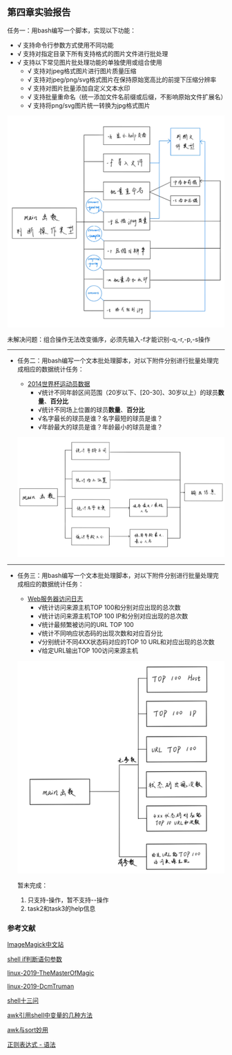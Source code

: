 ## 第四章实验报告



任务一：用bash编写一个脚本，实现以下功能：

- √ 支持命令行参数方式使用不同功能
- √ 支持对指定目录下所有支持格式的图片文件进行批处理
- √ 支持以下常见图片批处理功能的单独使用或组合使用
  - √ 支持对jpeg格式图片进行图片质量压缩
  - √ 支持对jpeg/png/svg格式图片在保持原始宽高比的前提下压缩分辨率
  - √ 支持对图片批量添加自定义文本水印
  - √ 支持批量重命名（统一添加文件名前缀或后缀，不影响原始文件扩展名）
  - √ 支持将png/svg图片统一转换为jpg格式图片

![task1](./img/task1.png)

未解决问题：组合操作无法改变循序，必须先输入-f才能识别-q,-r,-p,-s操作

---

* 任务二：用bash编写一个文本批处理脚本，对以下附件分别进行批量处理完成相应的数据统计任务：
  * [2014世界杯运动员数据](exp/chap0x04/worldcupplayerinfo.tsv)
    * √统计不同年龄区间范围（20岁以下、[20-30]、30岁以上）的球员**数量**、**百分比**
    * √统计不同场上位置的球员**数量**、**百分比**
    * √名字最长的球员是谁？名字最短的球员是谁？
    * √年龄最大的球员是谁？年龄最小的球员是谁？
  
  ![task2](./img/task2.png)

---

* 任务三：用bash编写一个文本批处理脚本，对以下附件分别进行批量处理完成相应的数据统计任务：
  * [Web服务器访问日志](exp/chap0x04/web_log.tsv.7z)
    * √统计访问来源主机TOP 100和分别对应出现的总次数
    * √统计访问来源主机TOP 100 IP和分别对应出现的总次数
    * √统计最频繁被访问的URL TOP 100
    * √统计不同响应状态码的出现次数和对应百分比
    * √分别统计不同4XX状态码对应的TOP 10 URL和对应出现的总次数
    * √给定URL输出TOP 100访问来源主机
  
  ![task3](./img/task3.png)


  暂未完成：
    1. 只支持-操作，暂不支持--操作
    2. task2和task3的help信息


### 参考文献

[ImageMagick中文站](http://www.imagemagick.com.cn/commands.html)

[shell if判断语句参数](https://www.cnblogs.com/qiuhong10/p/7928821.html)

[linux-2019-TheMasterOfMagic](https://github.com/CUCCS/linux-2019-TheMasterOfMagic/tree/master/chap0x04)

[linux-2019-DcmTruman](https://github.com/CUCCS/linux-2019-DcmTruman/tree/0x04)

[shell十三问](http://bbs.chinaunix.net/thread-218853-1-1.html)

[awk引用shell中变量的几种方法](https://blog.csdn.net/u012906135/article/details/48469011)

[awk与sort妙用](https://blog.csdn.net/jakejohn/article/details/79825272)

[正则表达式 - 语法](https://www.runoob.com/regexp/regexp-syntax.html)




